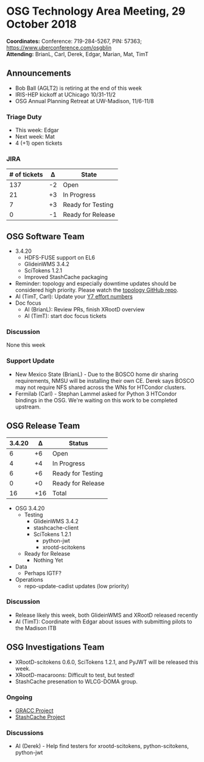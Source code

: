 # OSG Technology Area Meeting, 29 October 2018

**Coordinates:** Conference: 719-284-5267, PIN: 57363; <https://www.uberconference.com/osgblin>  
**Attending:** BrianL, Carl, Derek, Edgar, Marian, Mat, TimT


## Announcements

-   Bob Ball (AGLT2) is retiring at the end of this week
-   IRIS-HEP kickoff at UChicago 10/31-11/2
-   OSG Annual Planning Retreat at UW-Madison, 11/6-11/8


### Triage Duty

-   This week: Edgar
-   Next week: Mat
-   4 (+1) open tickets


### JIRA

| # of tickets | &Delta; | State             |
|------------ |------- |----------------- |
| 137          | -2      | Open              |
| 21           | +3      | In Progress       |
| 7            | +3      | Ready for Testing |
| 0            | -1      | Ready for Release |


## OSG Software Team

-   3.4.20  
    -   HDFS-FUSE support on EL6
    -   GlideinWMS 3.4.2
    -   SciTokens 1.2.1
    -   Improved StashCache packaging
-   Reminder: topology and especially downtime updates should be considered high priority. Please watch the [topology GitHub repo](https://github.com/opensciencegrid/topology).
-   AI (TimT, Carl): Update your [Y7 effort numbers](https://docs.google.com/spreadsheets/d/1Rm7Mw6dQqxtQF_xsfj8N4ySYGoBGjEE6TuIZFWOp-5k/edit?usp=sharing)
-   Doc focus  
    -   AI (BrianL): Review PRs, finish XRootD overview
    -   AI (TimT): start doc focus tickets


### Discussion

None this week  


### Support Update

-   New Mexico State (BrianL) - Due to the BOSCO home dir sharing requirements, NMSU will be installing their own CE. Derek says BOSCO may not require NFS shared across the WNs for HTCondor clusters.
-   Fermilab (Carl) - Stephan Lammel asked for Python 3 HTCondor bindings in the OSG. We're waiting on this work to be completed upstream.


## OSG Release Team

| 3.4.20 | &Delta; | Status            |
|------ |------- |----------------- |
| 6      | +6      | Open              |
| 4      | +4      | In Progress       |
| 6      | +6      | Ready for Testing |
| 0      | +0      | Ready for Release |
| 16     | +16     | Total             |

-   OSG 3.4.20
    -   Testing  
        -   GlideinWMS 3.4.2
        -   stashcache-client
        -   SciTokens 1.2.1
            -   python-jwt
            -   xrootd-scitokens
    -   Ready for Release  
        -   Nothing Yet
-   Data  
    -   Perhaps IGTF?
-   Operations  
    -   repo-update-cadist updates (low priority)


### Discussion

-   Release likely this week, both GlideinWMS and XRootD released recently
-   AI (TimT): Coordinate with Edgar about issues with submitting pilots to the Madison ITB


## OSG Investigations Team

-   XRootD-scitokens 0.6.0, SciTokens 1.2.1, and PyJWT will be released this week.
-   XRootD-macaroons: Difficult to test, but tested!
-   StashCache presenation to WLCG-DOMA group.

### Ongoing

-   [GRACC Project](https://opensciencegrid.atlassian.net/projects/GRACC)
-   [StashCache Project](http://opensciencegrid.org/docs/data/stashcache/overview/)


### Discussions

-   AI (Derek) - Help find testers for xrootd-scitokens, python-scitokens, python-jwt
